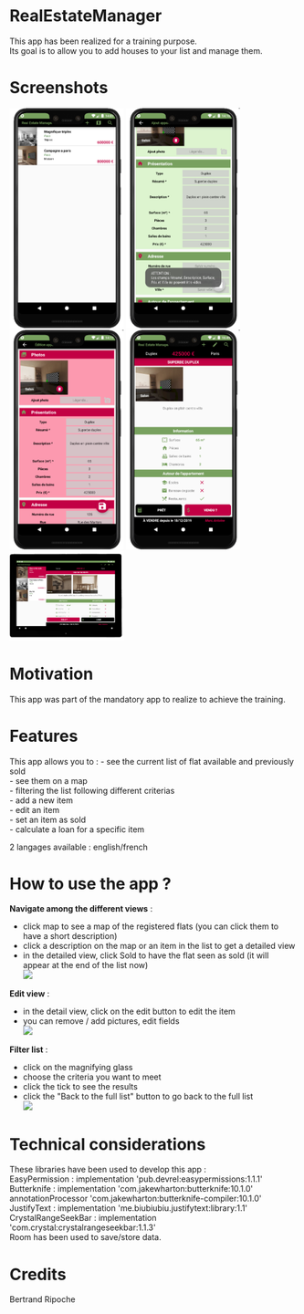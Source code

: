 <h1>RealEstateManager</h1>
This app has been realized for a training purpose.<br/>
Its goal is to allow you to add houses to your list and manage them.<br/>

<h1>Screenshots</h1>
<img src="readme_material/screenshot1.png" width="200">
<img src="readme_material/screenshot2.png" width="200">
<img src="readme_material/screenshot3.png" width="200">
<img src="readme_material/screenshot4.png" width="200">
<img src="readme_material/screenshot5.png" width="200">

<h1>Motivation</h1>
This app was part of the mandatory app to realize to achieve the training.<br/>

<h1>Features</h1>
This app allows you to :
- see the current list of flat available and previously sold<br/>
- see them on a map<br/>
- filtering the list following different criterias<br/>
- add a new item<br/>
- edit an item<br/>
- set an item as sold<br/>
- calculate a loan for a specific item

2 langages available : english/french

<h1>How to use the app ?</h1>

**Navigate among the different views** :
- click map to see a map of the registered flats (you can click them to have a short description)
- click a description on the map or an item in the list to get a detailed view
- in the detailed view, click Sold to have the flat seen as sold (it will appear at the end of the list now)
<br/><img src="readme_material/video1.gif" width="200">

**Edit view**  :
- in the detail view, click on the edit button to edit the item
- you can remove / add pictures, edit fields
<br/><img src="readme_material/video2.gif" width="200">

**Filter list**  :
- click on the magnifying glass
- choose the criteria you want to meet
- click the tick to see the results
- click the "Back to the full list" button to go back to the full list
<br/><img src="readme_material/video2.gif" width="200">

<h1>Technical considerations</h1>
These libraries have been used to develop this app :<br/>
EasyPermission :         implementation 'pub.devrel:easypermissions:1.1.1'<br/>
Butterknife :         implementation 'com.jakewharton:butterknife:10.1.0'
                      annotationProcessor 'com.jakewharton:butterknife-compiler:10.1.0'<br/>
JustifyText :     implementation 'me.biubiubiu.justifytext:library:1.1'<br/>
CrystalRangeSeekBar :  implementation 'com.crystal:crystalrangeseekbar:1.1.3'<br/>
Room has been used to save/store data.

<h1>Credits</h1>
Bertrand Ripoche
